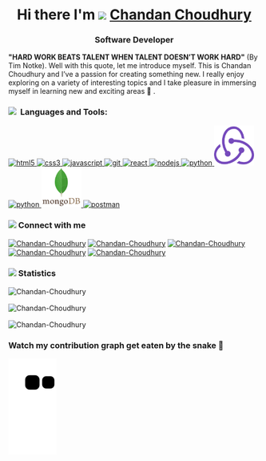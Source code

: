 <h1 align="center">Hi there&nbsp;I'm <img src="https://media.giphy.com/media/hvRJCLFzcasrR4ia7z/giphy.gif" width="30px"> <a href="https://www.chandanchoudhury.in/"> Chandan Choudhury</a></h1>
<h3 align="center">Software Developer</h3>

<div align="left">
<p><b>"HARD WORK BEATS TALENT WHEN TALENT DOESN’T WORK HARD"</b> (By Tim Notke). Well with this quote, let me introduce myself. This is Chandan Choudhury and I’ve a passion for creating something new. I really enjoy exploring on a variety of interesting topics and I take pleasure in immersing myself in learning new and exciting areas 🙂 .</p>
</div>

<h3 align="left"><img src="https://media0.giphy.com/media/tVhJw24Gv8FGGlnjDN/giphy.gif?cid=790b761106c1163a25a8c522fb54a964c22a1c8dc445e7a7&rid=giphy.gif&ct=s" width="30px"> &nbsp;Languages and Tools:</h3>
<p align="left">
<a href="https://www.w3.org/html/" target="_blank"> <img src="https://media2.giphy.com/media/XAxylRMCdpbEWUAvr8/giphy.gif?cid=ecf05e47dactu7thzxltrlogtfpdqn86dunzu7plf8nizdn5&rid=giphy.gif&ct=s" alt="html5" width="80" height="80"/> </a>
<a href="https://www.w3schools.com/css/" target="_blank"> <img src="https://media0.giphy.com/media/fsEaZldNC8A1PJ3mwp/giphy.gif?cid=ecf05e47z8pvwvalxgtth743qouqmo87x62t2leqb0o6u8sa&rid=giphy.gif&ct=s" alt="css3" width="80" height="80"/> </a> <a href="https://developer.mozilla.org/en-US/docs/Web/JavaScript" target="_blank"> <img src="https://media2.giphy.com/media/ln7z2eWriiQAllfVcn/giphy.gif?cid=790b761176c6698cbe1f2635c7d481876e0c8ae49cf41760&rid=giphy.gif&ct=s" alt="javascript" width="80" height="80"/> </a> <a href="https://git-scm.com/" target="_blank"> <img src="https://media3.giphy.com/media/kH1DBkPNyZPOk0BxrM/100.webp?cid=ecf05e47l9cm0n42vksph214ffb9olbb3w9us9meyhijpglx&rid=100.webp&ct=s" alt="git" width="120" height="70"/> </a> <a href="https://reactjs.org/" target="_blank"> <img src="https://media3.giphy.com/media/eNAsjO55tPbgaor7ma/giphy.gif" alt="react" width="80" height="80"/> </a> <a href="https://nodejs.org" target="_blank"> <img src="https://media2.giphy.com/media/kdFc8fubgS31b8DsVu/giphy.gif?cid=790b76110662d363803a71115b9a857603409c5ace0ec775&rid=giphy.gif&ct=s" alt="nodejs" width="80" height="80"/> </a> <a href="https://getbootstrap.com/" target="_blank"> <img src="https://media2.giphy.com/media/Sr8xDpMwVKOHUWDVRD/giphy.gif" alt="python" width="80" height="80"/> </a> <a href="https://redux.js.org" target="_blank"> <img src="https://raw.githubusercontent.com/devicons/devicon/master/icons/redux/redux-original.svg" alt="redux" width="80" height="80"/> </a> <a href="https://www.python.org/" target="_blank"> <img src="https://media3.giphy.com/media/LMt9638dO8dftAjtco/giphy.gif" alt="python" width="80" height="80"/> </a> <a href="https://www.mongodb.com/" target="_blank"> <img src="https://raw.githubusercontent.com/devicons/devicon/master/icons/mongodb/mongodb-original-wordmark.svg" alt="mongodb" width="80" height="80"/> </a> </a> <a href="https://postman.com" target="_blank"> <img src="https://www.vectorlogo.zone/logos/getpostman/getpostman-icon.svg" alt="postman" width="80" height="80"/> </a> </p>

<h3 align="left"><img src="https://media0.giphy.com/media/IflNFS33ulVXQHvhXn/giphy.gif?cid=790b7611ac9bf8ad7b091ba697a8942f8b2e886c5d36d22a&rid=giphy.gif&ct=s" width="30px">&nbsp;Connect with me</h3>
<p align="left">
<a href="https://www.facebook.com/Chandan.Choudhury.Odin" target="blank"><img align="center" src="https://raw.githubusercontent.com/rahuldkjain/github-profile-readme-generator/master/src/images/icons/Social/facebook.svg" alt="Chandan-Choudhury" height="70" width="80" /></a>
<a href="https://twitter.com/CHANDAN_0809" target="blank"><img align="center" src="https://raw.githubusercontent.com/rahuldkjain/github-profile-readme-generator/master/src/images/icons/Social/twitter.svg" alt="Chandan-Choudhury" height="70" width="80" /></a>
<a href="https://www.linkedin.com/in/chandan-choudhury-0809/" target="blank"><img align="center" src="https://raw.githubusercontent.com/rahuldkjain/github-profile-readme-generator/master/src/images/icons/Social/linked-in-alt.svg" alt="Chandan-Choudhury" height="70" width="80" /></a>
<a href="https://www.instagram.com/chandan_choudhury_official/" target="blank"><img align="center" src="https://raw.githubusercontent.com/rahuldkjain/github-profile-readme-generator/master/src/images/icons/Social/instagram.svg" alt="Chandan-Choudhury" height="70" width="80" /></a>
<a href="https://chandanchoudhury.in/" target="blank"><img align="center" src="https://chandanchoudhury.in/favicon.ico" alt="Chandan-Choudhury" height="70" width="80" /></a>
</p>

<h3 align="left"><img src="https://media4.giphy.com/media/jUQHpQ3UjFBfRlQekP/giphy.gif?cid=ecf05e479aa16b5066j96h3oolx236la8sjz5mn2ffcd9q5o&rid=giphy.gif&ct=s" width="30px">&nbsp;Statistics</h3>

<p><img align="center" src="https://github-readme-stats.vercel.app/api/top-langs/?username=Chandan-Choudhury&theme=highcontrast" alt="Chandan-Choudhury" /></p>

<p><img align="center" width="50%" src="https://github-readme-stats.vercel.app/api?username=Chandan-Choudhury&show_icons=true&locale=en&theme=highcontrast" alt="Chandan-Choudhury" /></p>

<p><img align="center" src="https://github-readme-streak-stats.herokuapp.com/?user=Chandan-Choudhury&theme=highcontrast" alt="Chandan-Choudhury" /></p>

### Watch my contribution graph get eaten by the snake 🐍

<!-- platane/snk works, it just puts it on a new branch -->

![chandan's snake gif](https://github.com/Chandan-Choudhury/Chandan-Choudhury/blob/output/github-contribution-grid-snake.svg)
